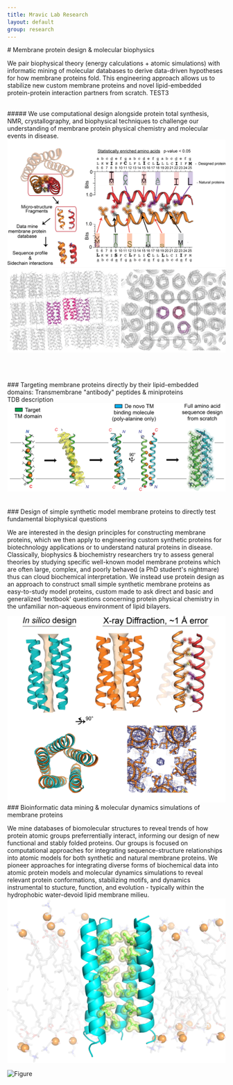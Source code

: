 ```yaml
---
title: Mravic Lab Research
layout: default
group: research
---
```

<div class="container">
# Membrane protein design & molecular biophysics 


We pair biophysical theory (energy calculations + atomic simulations) with informatic mining of molecular databases to derive data-driven hypotheses for how membrane proteins fold.  This engineering approach allows us to stabilize new custom membrane proteins and novel lipid-embedded protein-protein interaction partners from scratch.   TEST3<br><br>


 <div class="row">
##### We use computational design alongside protein total synthesis, NMR, crystallography, and biophysical techniques to challenge our understanding of membrane protein physical chemistry and molecular events in disease. 
  <div class="col">
   <img class="img-fluid" src="/static/img/MemProt_SeqDesign.png">
  </div>
  <div class="col">
   <img class="img-fluid" src="/static/img/Xray_packingXtal.png">
  </div>
 </div>
 

<br><br>
<div class="row">
###  Targeting membrane proteins directly by their lipid-embedded domains: Transmembrane "antibody" peptides & miniproteins
<div class="col-md-7 order-md-1">
 TDB description
 </div>
 <div class="col-md-3 order-md-2 align-self-center">
    <img class="img-fluid" src="/static/img/TM_antibody_design.png" alt="Figure">
 </div>
</div>


 <div class="row">
<br><br>
### Design of simple synthetic model membrane proteins to directly test fundamental biophysical questions
<br>
   <div class="col-md-7 order-md-2">

We are interested in the design  principles for constructing membrane proteins, which we then apply to engineering custom synthetic proteins for biotechnology applications or to understand natural proteins in disease.  Classically, biophysics & biochemistry researchers try to assess general theories by studying specific well-known model membrane proteins which are often large, complex, and poorly behaved (a PhD student's nightmare) thus can cloud biochemical interpretation.  We instead use protein design as an approach to construct small simple synthetic membrane proteins as easy-to-study model proteins, custom made to ask direct and basic and generalized 'textbook' questions concerning protein physical chemistry in the unfamiliar non-aqueous environment of lipid bilayers. 
   </div>

   <div class="col-md-7 order-md-1 align-self-center">
 <img class="img-fluid" src="/static/img/PL5_x-ray.png" alt="Figure">
   </div>
 </div>

  <div class="row">
### Bioinformatic data mining & molecular dynamics simulations of membrane proteins
<br>
   <div class="col-md-7 order-md-1">
 
We mine databases of biomolecular structures to reveal trends of how protein atomic groups preferrentially interact, informing our design of new functional and stably folded proteins.  Our groups is focused on computational approaches for integrating sequence-structure relationships into atomic models for both synthetic and natural membrane proteins.  We pioneer approaches for integrating diverse forms of biochemical data into atomic protein models and molecular dynamics simulations to reveal relevant protein conformations, stabilizing motifs, and dynamics instrumental to stucture, function, and evolution - typically within the hydrophobic water-devoid lipid membrane milieu.
   <img class="img-fluid" src="/static/img/simPacking_lipids.png" alt="Figure">
   </div> 

   <div class="col-md-5 order-md-2 align-self-center">
    <img class="img-fluid" src="/static/img/poreWaterOnly_v3.gif" alt="Figure">
   </div>

  </div>

 </div>


